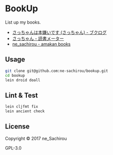 BookUp
==
List up my books.

* [さっちゃんは本嫌いです (さっちゃん) - ブクログ](http://booklog.jp/users/ne-sachirou)
* [さっちゃん - 読書メーター](https://bookmeter.com/users/782100)
* [ne_sachirou - amakan books](https://amakan.net/@ne_sachirou)

Usage
--
```sh
git clone git@github.com:ne-sachirou/bookup.git
cd bookup
lein droid doall
```

Lint & Test
--
```sh
lein cljfmt fix
lein ancient check
```

License
--
Copyright © 2017 ne_Sachirou

GPL-3.0
